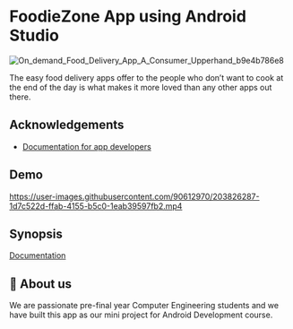 
# FoodieZone App using Android Studio
![On_demand_Food_Delivery_App_A_Consumer_Upperhand_b9e4b786e8](https://user-images.githubusercontent.com/90612970/203834862-a4f5fe6a-fc1b-441b-bbbe-017460e1565e.png)


The easy food delivery apps offer to the people who don’t want to cook at the end of the day is what makes it more loved than any other apps out there.


## Acknowledgements

 - [Documentation for app developers](https://developer.android.com/docs)
 
## Demo


https://user-images.githubusercontent.com/90612970/203826287-1d7c522d-ffab-4155-b5c0-1eab39597fb2.mp4


## Synopsis

[Documentation](https://docs.google.com/document/d/1TxXePIRgtk9qT_tXPRhjDVNjM2Qi604U/edit?usp=sharing&ouid=110641888298816581799&rtpof=true&sd=true)


## 🚀 About us


We are passionate pre-final year Computer Engineering students and we have built this app as our mini project for Android Development course.

